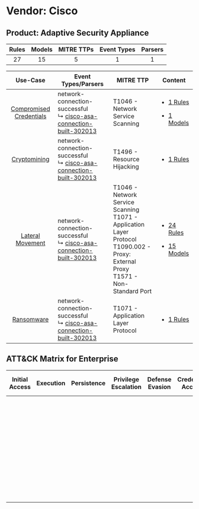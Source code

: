 Vendor: Cisco
=============
Product: Adaptive Security Appliance
------------------------------------
| Rules | Models | MITRE TTPs | Event Types | Parsers |
|:-----:|:------:|:----------:|:-----------:|:-------:|
|  27   |   15   |     5      |      1      |    1    |

|                                  Use-Case                                  | Event Types/Parsers                                                                                                                      | MITRE TTP                                                                                                                                    | Content                                                                                                                              |
|:--------------------------------------------------------------------------:| ---------------------------------------------------------------------------------------------------------------------------------------- | -------------------------------------------------------------------------------------------------------------------------------------------- | ------------------------------------------------------------------------------------------------------------------------------------ |
| [Compromised Credentials](../../../UseCases/uc_compromised_credentials.md) |  network-connection-successful<br> ↳ [cisco-asa-connection-built-302013](Parsers/parserContent_cisco-asa-connection-built-302013.md)<br> | T1046 - Network Service Scanning<br>                                                                                                         | [<ul><li>1 Rules</li></ul><ul><li>1 Models</li></ul>](Rules_Models/r_m_cisco_adaptive_security_appliance_Compromised_Credentials.md) |
|            [Cryptomining](../../../UseCases/uc_cryptomining.md)            |  network-connection-successful<br> ↳ [cisco-asa-connection-built-302013](Parsers/parserContent_cisco-asa-connection-built-302013.md)<br> | T1496 - Resource Hijacking<br>                                                                                                               | [<ul><li>1 Rules</li></ul>](Rules_Models/r_m_cisco_adaptive_security_appliance_Cryptomining.md)                                      |
|        [Lateral Movement](../../../UseCases/uc_lateral_movement.md)        |  network-connection-successful<br> ↳ [cisco-asa-connection-built-302013](Parsers/parserContent_cisco-asa-connection-built-302013.md)<br> | T1046 - Network Service Scanning<br>T1071 - Application Layer Protocol<br>T1090.002 - Proxy: External Proxy<br>T1571 - Non-Standard Port<br> | [<ul><li>24 Rules</li></ul><ul><li>15 Models</li></ul>](Rules_Models/r_m_cisco_adaptive_security_appliance_Lateral_Movement.md)      |
|              [Ransomware](../../../UseCases/uc_ransomware.md)              |  network-connection-successful<br> ↳ [cisco-asa-connection-built-302013](Parsers/parserContent_cisco-asa-connection-built-302013.md)<br> | T1071 - Application Layer Protocol<br>                                                                                                       | [<ul><li>1 Rules</li></ul>](Rules_Models/r_m_cisco_adaptive_security_appliance_Ransomware.md)                                        |

ATT&CK Matrix for Enterprise
----------------------------
| Initial Access | Execution | Persistence | Privilege Escalation | Defense Evasion | Credential Access | Discovery                                                                     | Lateral Movement | Collection | Command and Control                                                                                                                                                                                                                                                                           | Exfiltration | Impact                                                                  |
| -------------- | --------- | ----------- | -------------------- | --------------- | ----------------- | ----------------------------------------------------------------------------- | ---------------- | ---------- | --------------------------------------------------------------------------------------------------------------------------------------------------------------------------------------------------------------------------------------------------------------------------------------------- | ------------ | ----------------------------------------------------------------------- |
|                |           |             |                      |                 |                   | [Network Service Scanning](https://attack.mitre.org/techniques/T1046)<br><br> |                  |            | [Non-Standard Port](https://attack.mitre.org/techniques/T1571)<br><br>[Proxy: External Proxy](https://attack.mitre.org/techniques/T1090/002)<br><br>[Application Layer Protocol](https://attack.mitre.org/techniques/T1071)<br><br>[Proxy](https://attack.mitre.org/techniques/T1090)<br><br> |              | [Resource Hijacking](https://attack.mitre.org/techniques/T1496)<br><br> |